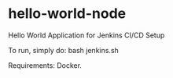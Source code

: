 hello-world-node
================

Hello World Application for Jenkins CI/CD Setup

To run, simply do:
bash jenkins.sh

Requirements: Docker.